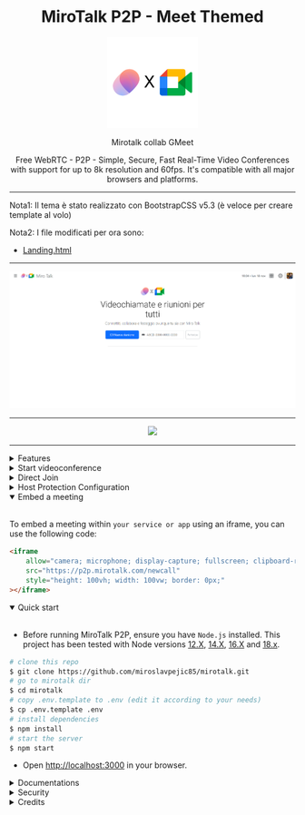 <h1 align="center">MiroTalk P2P - Meet Themed</h1>

<div align="center">
    <img src="./readme-src/miro_collab_logo_1a1.svg" width="160px">
    <p> Mirotalk collab GMeet </p> 

</div>

<p align="center">Free WebRTC - P2P - Simple, Secure, Fast Real-Time Video Conferences with support for up to 8k resolution and 60fps. It's compatible with all major browsers and platforms.</p>

<hr />

Nota1: Il tema è stato realizzato con BootstrapCSS v5.3 (è veloce per creare template al volo)

Nota2: I file modificati per ora sono:

- [Landing.html](./public/views/new_landing.html)

<hr />

<p align="center">
    <a href="https://p2p.mirotalk.com"><img src="./readme-src/new_landing.png"></a>
</p>

<hr />

<p align="center">
    <a href="https://p2p.mirotalk.com"><img src="public/images/mirotalk-header.gif"></a>
</p>

<hr />



<details>
<summary>Features</summary>

<br/>

-   Is `100% Free` - `Open Source under (AGPLv3)` - `Self Hosted` and [PWA](https://en.wikipedia.org/wiki/Progressive_web_application)!
-   No downloads, plugins, or logins required – completely browser-based.
-   Unlimited conference rooms with no time limitations.
-   Translated into 133 languages.
-   Support for the OpenID Connect (OIDC) authentication layer.
-   Host protection to prevent unauthorized access.
-   User auth to prevent unauthorized access.
-   Room password protection.
-   JWT.io securely manages credentials for host configurations and user authentication, enhancing security and streamlining processes.
-   Compatible with desktop and mobile devices.
-   Optimized mobile room URL sharing.
-   Webcam streaming with front and rear camera support for mobile devices.
-   Crystal-clear audio streaming with speaking detection and volume indicators.
-   Screen sharing for presentations.
-   File sharing with drag-and-drop support.
-   Choose your audio input, output, and video source.
-   Supports video quality up to 8K and 60 FPS.
-   Supports advance Picture-in-Picture (PiP) offering a more streamlined and flexible viewing experience.
-   Record your screen, audio, and video.
-   Snapshot video frames and save them as PNG images.
-   Chat with an Emoji Picker for expressing feelings, private messages, Markdown support, and conversation saving.
-   ChatGPT (powered by OpenAI) for answering questions, providing information, and connecting users to relevant resources.
-   Speech recognition for sending spoken messages.
-   Push-to-talk functionality, similar to a walkie-talkie.
-   Advanced collaborative whiteboard for teachers.
-   Real-time sharing of YouTube embed videos, video files (MP4, WebM, OGG), and audio files (MP3).
-   Full-screen mode with one-click video element zooming and pin/unpin.
-   Customizable UI themes.
-   Right-click options on video elements for additional controls.
-   Direct peer-to-peer connections for low-latency communication through WebRTC.
-   Supports [REST API](app/api/README.md) (Application Programming Interface).
-   Integration with [Mattermost](https://mattermost.com/) for enhanced communication.
-   Integration with [Slack](https://api.slack.com/apps/) for enhanced communication.
-   Utilizes [Sentry](https://sentry.io/) for error reporting.
-   And much more...

</details>



</details>

<details>
<summary>Start videoconference</summary>

<br/>

1. `Open` [MiroTalk P2P](https://p2p.mirotalk.com/newcall) or [alternative link](https://mirotalk.up.railway.app/newcall).
2. `Choose` a room name and click **Join Room**.
3. `Grant` camera and microphone access.
4. `Share` the room URL and wait for participants to join the video conference.

</details>

<details>
<summary>Direct Join</summary>

<br/>

-   You can `directly join a room` by using links like:
-   https://p2p.mirotalk.com/join?room=test&name=mirotalk&audio=0&video=0&screen=0&hide=0&notify=0
-   https://mirotalk.up.railway.app/join?room=test&name=mirotalk&audio=0&video=0&screen=0&hide=0&notify=0

    | Params | Type    | Description     |
    | ------ | ------- | --------------- |
    | room   | string  | Room Id         |
    | name   | string  | User name       |
    | audio  | boolean | Audio stream    |
    | video  | boolean | Video stream    |
    | screen | boolean | Screen stream   |
    | hide   | boolean | Hide myself     |
    | notify | boolean | Welcome message |
    | token  | string  | jwt token       |

> **Note**
>
> The `token` parameter are optional when either `HOST_PROTECTED` or `HOST_USER_AUTH` is set to `true` in the `.env` file. The valid list of users is defined in the `HOST_USERS` configuration.

</details>

<details>
<summary>Host Protection Configuration</summary>

<br/>

When [host protection](https://docs.mirotalk.com/mirotalk-p2p/host-protection/) or host user auth is enabled, the host/users must provide a valid username and password as specified in the `.env` file.

| Params           | Value                                                                            | Description                                                                            |
| ---------------- | -------------------------------------------------------------------------------- | -------------------------------------------------------------------------------------- |
| `HOST_PROTECTED` | `true` if protection is enabled, `false` if not (default false)                  | Requires the host to provide a valid username and password during room initialization. |
| `HOST_USER_AUTH` | `true` if user authentication is required, `false` if not (default false).       | Determines whether host authentication is required.                                    |
| `HOST_USERS`     | JSON array with user objects: `{"username": "username", "password": "password"}` | List of valid host users with their credentials.                                       |

</details>

</details>

<details open>
<summary>Embed a meeting</summary>

<br/>

To embed a meeting within `your service or app` using an iframe, you can use the following code:

```html
<iframe
    allow="camera; microphone; display-capture; fullscreen; clipboard-read; clipboard-write; web-share; autoplay"
    src="https://p2p.mirotalk.com/newcall"
    style="height: 100vh; width: 100vw; border: 0px;"
></iframe>
```

</details>

<details open>
<summary>Quick start</summary>

<br/>

-   Before running MiroTalk P2P, ensure you have `Node.js` installed. This project has been tested with Node versions [12.X](https://nodejs.org/en/blog/release/v12.22.1/), [14.X](https://nodejs.org/en/blog/release/v14.17.5/), [16.X](https://nodejs.org/en/blog/release/v16.15.1/) and [18.x](https://nodejs.org/en/download).

```bash
# clone this repo
$ git clone https://github.com/miroslavpejic85/mirotalk.git
# go to mirotalk dir
$ cd mirotalk
# copy .env.template to .env (edit it according to your needs)
$ cp .env.template .env
# install dependencies
$ npm install
# start the server
$ npm start
```

-   Open [http://localhost:3000](http://localhost:3000) in your browser.

</details>


<details>
<summary>Documentations</summary>

<br>

-   `Ngrok/HTTPS:` You can start a video conference directly from your local PC and make it accessible from any device outside your network by following [these instructions](docs/ngrok.md), or expose it directly on [HTTPS](app/ssl/README.md).

-   `Stun/Turn:` Install your own [Stun & Turn](https://docs.mirotalk.com/coturn/stun-turn/) by following [this instructions](./docs/coturn.md).

-   `Self-hosting:` For `self-hosting MiroTalk P2P` on your own dedicated server, please refer to [this comprehensive guide](docs/self-hosting.md). It will provide you with all the necessary instructions to get your MiroTalk P2P instance up and running smoothly.

-   `Rest API:` The [API documentation](https://docs.mirotalk.com/mirotalk-p2p/api/) uses [swagger](https://swagger.io/) at http://localhost:3000/api/v1/docs. Or check it out on [live](https://p2p.mirotalk.com/api/v1/docs).

```bash
# The response will give you the active meetings (default disabled).
$ curl -X GET "http://localhost:3000/api/v1/meetings" -H "authorization: mirotalksfu_default_secret" -H "Content-Type: application/json"
$ curl -X GET "https://p2p.mirotalk.com/api/v1/meetings" -H "authorization: mirotalksfu_default_secret" -H "Content-Type: application/json"
$ curl -X GET "mirotalk.up.railway.app/api/v1/meetings" -H "authorization: mirotalksfu_default_secret" -H "Content-Type: application/json"
# The response will give you a entrypoint / Room URL for your meeting.
$ curl -X POST "http://localhost:3000/api/v1/meeting" -H "authorization: mirotalkp2p_default_secret" -H "Content-Type: application/json"
$ curl -X POST "https://p2p.mirotalk.com/api/v1/meeting" -H "authorization: mirotalkp2p_default_secret" -H "Content-Type: application/json"
$ curl -X POST "https://mirotalk.up.railway.app/api/v1/meeting" -H "authorization: mirotalkp2p_default_secret" -H "Content-Type: application/json"
# The response will give you a entrypoint / URL for the direct join to the meeting.
$ curl -X POST "http://localhost:3000/api/v1/join" -H "authorization: mirotalkp2p_default_secret" -H "Content-Type: application/json" --data '{"room":"test","name":"mirotalk","audio":"true","video":"true","screen":"false","hide":"false","notify":"true"}'
$ curl -X POST "https://p2p.mirotalk.com/api/v1/join" -H "authorization: mirotalkp2p_default_secret" -H "Content-Type: application/json" --data '{"room":"test","name":"mirotalk","audio":"true","video":"true","screen":"false","hide":"false","notify":"true"}'
$ curl -X POST "https://mirotalk.up.railway.app/api/v1/join" -H "authorization: mirotalkp2p_default_secret" -H "Content-Type: application/json" --data '{"room":"test","name":"mirotalk","audio":"true","video":"true","screen":"false","hide":"false","notify":"true"}'
# The response will give you an entry point/URL for direct joining to the meeting with a token.
$ curl -X POST "http://localhost:3000/api/v1/join" -H "authorization: mirotalkp2p_default_secret" -H "Content-Type: application/json" --data '{"room":"test","name":"mirotalk","audio":"true","video":"true","screen":"false","hide":"false","notify":"true","token":{"username":"username","password":"password","presenter":"true", "expire":"1h"}}'
$ curl -X POST "https://p2p.mirotalk.com/api/v1/join" -H "authorization: mirotalkp2p_default_secret" -H "Content-Type: application/json" --data '{"room":"test","name":"mirotalk","audio":"true","video":"true","screen":"false","hide":"false","notify":"true","token":{"username":"username","password":"password","presenter":"true", "expire":"1h"}}'
$ curl -X POST "https://mirotalk.up.railway.app/api/v1/join" -H "authorization: mirotalkp2p_default_secret" -H "Content-Type: application/json" --data '{"room":"test","name":"mirotalk","audio":"true","video":"true","screen":"false","hide":"false","notify":"true","token":{"username":"username","password":"password","presenter":"true", "expire":"1h"}}'
# The response will give you a valid token for a meeting.
$ curl -X POST "http://localhost:3000/api/v1/token" -H "authorization: mirotalkp2p_default_secret" -H "Content-Type: application/json" --data '{"username":"username","password":"password","presenter":"true", "expire":"1h"}'
$ curl -X POST "https://p2p.mirotalk.com/api/v1/token" -H "authorization: mirotalkp2p_default_secret" -H "Content-Type: application/json" --data '{"username":"username","password":"password","presenter":"true", "expire":"1h"}'
$ curl -X POST "https://mirotalk.up.railway.app/api/v1/join" -H "authorization: mirotalkp2p_default_secret" -H "Content-Type: application/json" --data '{"username":"username","password":"password","presenter":"true", "expire":"1h"}'
```

</details>

<details>
<summary>Security</summary>

<br/>

For `Security` concerning, please follow [this documentation](./SECURITY.md).

</details>

<details>
<summary>Credits</summary>

<br/>

-   ianramzy (html)
-   vasanthv (webrtc-logic)
-   fabric.js (whiteboard)

</details>

